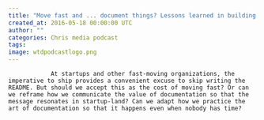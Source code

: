 ```yaml
---
title: "Move fast and ... document things? Lessons learned in building documentation culture at a startup, by Ruthie BenDor"
created_at: 2016-05-18 00:00:00 UTC
author: ""
categories: Chris media podcast
tags: 
image: wtdpodcastlogo.png
---
```


                At startups and other fast-moving organizations, the imperative to ship provides a convenient excuse to skip writing the README. But should we accept this as the cost of moving fast? Or can we reframe how we communicate the value of documentation so that the message resonates in startup-land? Can we adapt how we practice the art of documentation so that it happens even when nobody has time?
            